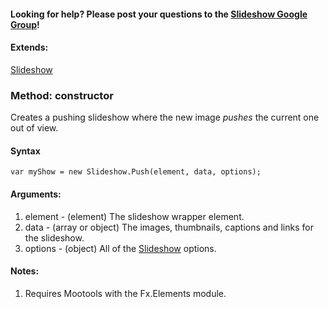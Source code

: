 #### Looking for help? Please post your questions to the [Slideshow Google Group](http://groups.google.com/group/mootools-slideshow)! ####



#### Extends: ####

[Slideshow](http://code.google.com/p/slideshow/wiki/Slideshow)

### Method: constructor ###

Creates a pushing slideshow where the new image _pushes_ the current one out of view.

#### Syntax ####

```
var myShow = new Slideshow.Push(element, data, options);
```

#### Arguments: ####

  1. element - (element) The slideshow wrapper element.
  1. data - (array or object) The images, thumbnails, captions and links for the slideshow.
  1. options - (object) All of the [Slideshow](http://code.google.com/p/slideshow/wiki/Slideshow) options.

#### Notes: ####

  1. Requires Mootools with the Fx.Elements module.